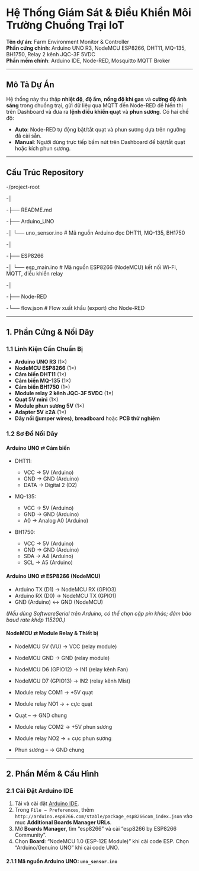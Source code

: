 # Hệ Thống Giám Sát & Điều Khiển Môi Trường Chuồng Trại IoT

**Tên dự án**: Farm Environment Monitor & Controller  
**Phần cứng chính**: Arduino UNO R3, NodeMCU ESP8266, DHT11, MQ-135, BH1750, Relay 2 kênh JQC-3F 5VDC  
**Phần mềm chính**: Arduino IDE, Node-RED, Mosquitto MQTT Broker

---

## Mô Tả Dự Án

Hệ thống này thu thập **nhiệt độ**, **độ ẩm**, **nồng độ khí gas** và **cường độ ánh sáng** trong chuồng trại, gửi dữ liệu qua MQTT đến Node-RED để hiển thị trên Dashboard và đưa ra **lệnh điều khiển quạt** và **phun sương**. Có hai chế độ:

- **Auto**: Node-RED tự động bật/tắt quạt và phun sương dựa trên ngưỡng đã cài sẵn.
- **Manual**: Người dùng trực tiếp bấm nút trên Dashboard để bật/tắt quạt hoặc kích phun sương.

---

## Cấu Trúc Repository

-/project-root

-│

-├── README.md

-├── Arduino_UNO

-│ └── uno_sensor.ino # Mã nguồn Arduino đọc DHT11, MQ-135, BH1750

-│

-├── ESP8266

-│ └── esp_main.ino # Mã nguồn ESP8266 (NodeMCU) kết nối Wi-Fi, MQTT, điều khiển relay

-│

-├── Node-RED

-└── flow.json # Flow xuất khẩu (export) cho Node-RED



---

## 1. Phần Cứng & Nối Dây

### 1.1 Linh Kiện Cần Chuẩn Bị

- **Arduino UNO R3** (1×)  
- **NodeMCU ESP8266** (1×)  
- **Cảm biến DHT11** (1×)  
- **Cảm biến MQ-135** (1×)  
- **Cảm biến BH1750** (1×)  
- **Module relay 2 kênh JQC-3F 5VDC** (1×)  
- **Quạt 5V mini** (1×)  
- **Module phun sương 5V** (1×)  
- **Adapter 5V ≥2A** (1×)  
- **Dây nối (jumper wires)**, **breadboard** hoặc **PCB thử nghiệm**

### 1.2 Sơ Đồ Nối Dây

#### Arduino UNO ⇄ Cảm biến

- DHT11:  
  - VCC → 5V (Arduino)  
  - GND → GND (Arduino)  
  - DATA → Digital 2 (D2)  

- MQ-135:  
  - VCC → 5V (Arduino)  
  - GND → GND (Arduino)  
  - A0 → Analog A0 (Arduino)  

- BH1750:  
  - VCC → 5V (Arduino)  
  - GND → GND (Arduino)  
  - SDA → A4 (Arduino)  
  - SCL → A5 (Arduino)  

#### Arduino UNO ⇄ ESP8266 (NodeMCU)

- Arduino TX (D1) → NodeMCU RX (GPIO3)  
- Arduino RX (D0) → NodeMCU TX (GPIO1)  
- GND (Arduino) ↔ GND (NodeMCU)

*(Nếu dùng SoftwareSerial trên Arduino, có thể chọn cặp pin khác; đảm bảo baud rate khớp 115200.)*

#### NodeMCU ⇄ Module Relay & Thiết bị

- NodeMCU 5V (VU) → VCC (relay module)  
- NodeMCU GND → GND (relay module)  
- NodeMCU D6 (GPIO12) → IN1 (relay kênh Fan)  
- NodeMCU D7 (GPIO13) → IN2 (relay kênh Mist)  

- Module relay COM1 → +5V quạt  
- Module relay NO1  → + cực quạt  
- Quạt – → GND chung  

- Module relay COM2 → +5V phun sương  
- Module relay NO2  → + cực phun sương  
- Phun sương – → GND chung  

---

## 2. Phần Mềm & Cấu Hình

### 2.1 Cài Đặt Arduino IDE

1. Tải và cài đặt [Arduino IDE](https://www.arduino.cc/en/software).  
2. Trong `File → Preferences`, thêm `http://arduino.esp8266.com/stable/package_esp8266com_index.json` vào mục **Additional Boards Manager URLs**.  
3. Mở **Boards Manager**, tìm “esp8266” và cài “esp8266 by ESP8266 Community”.  
4. Chọn **Board**: “NodeMCU 1.0 (ESP-12E Module)” khi cài code ESP. Chọn “Arduino/Genuino UNO” khi cài code UNO.

#### 2.1.1 Mã nguồn Arduino UNO: `uno_sensor.ino`
